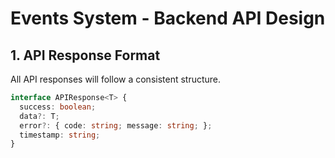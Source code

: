 # Events System - Backend API Design

## **1. API Response Format**

All API responses will follow a consistent structure.

```typescript
interface APIResponse<T> {
  success: boolean;
  data?: T;
  error?: { code: string; message: string; };
  timestamp: string;
}
